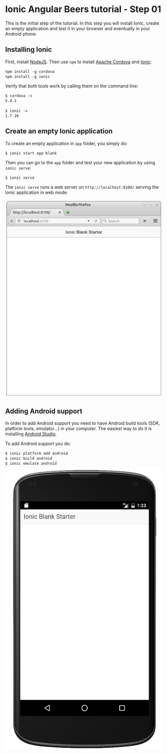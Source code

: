 #  Ionic Angular Beers tutorial - Step 01

This is the initial step of the tutorial.  In this step you will install Ionic, create an empty application and test it in your browser
and eventually in your Android phone.

## Installing Ionic

First, install [NodeJS](http://nodejs.org). Then use `npm` to install [Apache Cordova](https://cordova.apache.org/) and  [Ionic](/http://ionicframework.com/):

```
npm install -g cordova
npm install -g ionic
```

Verify that both tools work by calling them on the command line:

```
$ cordova -v
5.4.1

$ ionic -v
1.7.10
```

## Create an empty Ionic application

To create an empty application in `app` folder, you simply do:

```
$ ionic start app blank
```

Then you can go to the `app` folder and test your new application by using `ionic serve`:

```
$ ionic serve
```

The `ionic serve` runs a web server on  `http://localhost:8100/` serving the Ionic application in web mode.

![Application on browser](../img/step-01-01.png)

## Adding Android support

In order to add Android support you need to have Android build tools (SDK, platform tools, emulator...) in your computer.
The easiest way to do it is installing [Android Studio](http://developer.android.com/sdk/index.html).

To add Android support you do:

```
$ ionic platform add android
$ ionic build android
$ ionic emulate android
```

![Application on Android emulator](../img/step-01-02.png)

